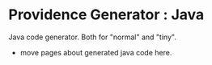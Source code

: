 Providence Generator : Java
===========================

Java code generator. Both for "normal" and "tiny".

* move pages about generated java code here.
